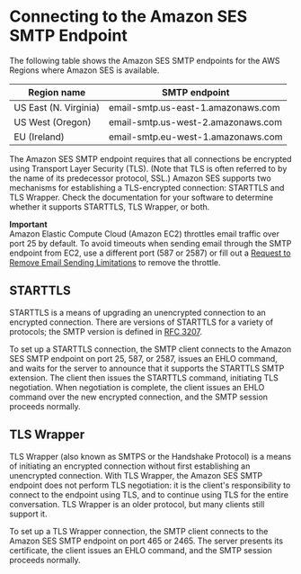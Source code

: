 # Connecting to the Amazon SES SMTP Endpoint<a name="smtp-connect"></a>

The following table shows the Amazon SES SMTP endpoints for the AWS Regions where Amazon SES is available\.


| Region name | SMTP endpoint | 
| --- | --- | 
|  US East \(N\. Virginia\)  |  email\-smtp\.us\-east\-1\.amazonaws\.com  | 
|  US West \(Oregon\)  |  email\-smtp\.us\-west\-2\.amazonaws\.com  | 
|  EU \(Ireland\)  |  email\-smtp\.eu\-west\-1\.amazonaws\.com  | 

The Amazon SES SMTP endpoint requires that all connections be encrypted using Transport Layer Security \(TLS\)\. \(Note that TLS is often referred to by the name of its predecessor protocol, SSL\.\) Amazon SES supports two mechanisms for establishing a TLS\-encrypted connection: STARTTLS and TLS Wrapper\. Check the documentation for your software to determine whether it supports STARTTLS, TLS Wrapper, or both\.

**Important**  
Amazon Elastic Compute Cloud \(Amazon EC2\) throttles email traffic over port 25 by default\. To avoid timeouts when sending email through the SMTP endpoint from EC2, use a different port \(587 or 2587\) or fill out a [Request to Remove Email Sending Limitations](https://aws-portal.amazon.com/gp/aws/html-forms-controller/contactus/ec2-email-limit-rdns-request) to remove the throttle\.

## STARTTLS<a name="smtp-connect-starttls"></a>

STARTTLS is a means of upgrading an unencrypted connection to an encrypted connection\. There are versions of STARTTLS for a variety of protocols; the SMTP version is defined in [RFC 3207](https://www.ietf.org/rfc/rfc3207.txt)\.

To set up a STARTTLS connection, the SMTP client connects to the Amazon SES SMTP endpoint on port 25, 587, or 2587, issues an EHLO command, and waits for the server to announce that it supports the STARTTLS SMTP extension\. The client then issues the STARTTLS command, initiating TLS negotiation\. When negotiation is complete, the client issues an EHLO command over the new encrypted connection, and the SMTP session proceeds normally\.

## TLS Wrapper<a name="smtp-connect-tlswrapper"></a>

TLS Wrapper \(also known as SMTPS or the Handshake Protocol\) is a means of initiating an encrypted connection without first establishing an unencrypted connection\. With TLS Wrapper, the Amazon SES SMTP endpoint does not perform TLS negotiation: it is the client's responsibility to connect to the endpoint using TLS, and to continue using TLS for the entire conversation\. TLS Wrapper is an older protocol, but many clients still support it\.

To set up a TLS Wrapper connection, the SMTP client connects to the Amazon SES SMTP endpoint on port 465 or 2465\. The server presents its certificate, the client issues an EHLO command, and the SMTP session proceeds normally\.